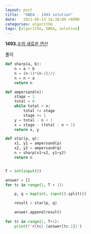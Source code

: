 ```yaml
---
layout: post
title:  "SWEA - 1493 solution"
date:   2021-08-13 18:30:00 +0900
categories: algorithm
tags: [algorithm, SWEA, solution]
---
```

**1493.**[수의 새로운 연산](https://swexpertacademy.com/main/code/problem/problemDetail.do?contestProbId=AV2b-QGqADMBBASw&categoryId=AV2b-QGqADMBBASw&categoryType=CODE&problemTitle=1493&orderBy=FIRST_REG_DATETIME&selectCodeLang=ALL&select-1=&pageSize=10&pageIndex=1)

풀이

```python
def sharp(a, b):
    n = a + b
    n = (n-1)*(n-2)//2
    n = n + a
    return n

def ampersand(n):
    stage = 1
    total = 0
    while total < n:
        total += stage
        stage += 1
    y = total - n + 1
    x = stage - (total - n + 1)
    return x, y

def star(p, q):
    x1, y1 = ampersand(p)
    x2, y2 = ampersand(q)
    n = sharp(x1+x2, y1+y2)
    return n


T = int(input())

answer = []
for tc in range(1, T + 1):

    p, q = map(int, input().split())

    result = star(p, q)

    answer.append(result)
    
for tc in range(1, T+1):
    print(f'#{tc} {answer[tc-1]}')
```

